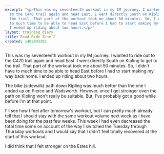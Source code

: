 ```yaml
---
excerpt: "<p>This was my seventeenth workout in my IM journey. I wanted to ride out
  to the C470 trail again and head East. I went directly South on Kipling to get to
  the trail. That part of the workout took me about 50 minutes. So, I didn't have
  to much time to be able to head East before I had to start making my way back home.
  I ended up riding about two hours.</p>"
layout: training_diary
title: Road Ride Zone 2
created: 1408843202
---
```

<p>This was my seventeenth workout in my IM journey. I wanted to ride out to the C470 trail again and head East. I went directly South on Kipling to get to the trail. That part of the workout took me about 50 minutes. So, I didn't have to much time to be able to head East before I had to start making my way back home. I ended up riding about two hours.</p><p>The bike (sidewalk) path down Kipling was much better than the one I ended up on Pierce and Wadsworth. However, once I get stronger even the path on Kipling won't really be suitable. But, I've probably got a good while before I'm at that point.</p><p>I'll see how I feel after tomorrow's workout, but I can pretty much already tell that I should stay with the same workout volume next week as I have been doing for the past few weeks. This week I had even decreased the total time some on account of the way I switched the Tuesday through Thursday workouts and I would say that I didn't feel totally recovered at the start of this workout.</p><p>I did think that I felt stronger on the Estes hill.</p>

